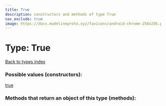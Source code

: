 ```yaml
---
title: True
description: constructors and methods of type True
nav_exclude: true
image: https://docs.madelineproto.xyz/favicons/android-chrome-256x256.png
---
```

# Type: True
[Back to types index](index.html)



### Possible values (constructors):

[true](/API_docs/constructors/true.html)  



### Methods that return an object of this type (methods):



